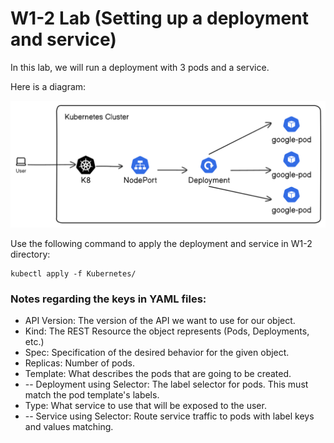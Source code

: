 # W1-2 Lab (Setting up a deployment and service)

In this lab, we will run a deployment with 3 pods and a service.

Here is a diagram:

![Lab Diagram](W1-2LabPicture.png)

Use the following command to apply the deployment and service in W1-2 directory:

```
kubectl apply -f Kubernetes/
```

### Notes regarding the keys in YAML files:

* API Version: The version of the API we want to use for our object.
* Kind: The REST Resource the object represents (Pods, Deployments, etc.)
* Spec: Specification of the desired behavior for the given object.
* Replicas: Number of pods.
* Template: What describes the pods that are going to be created.
* -- Deployment using Selector: The label selector for pods. This must match the pod template's labels.
* Type: What service to use that will be exposed to the user.
* -- Service using Selector: Route service traffic to pods with label keys and values matching.

